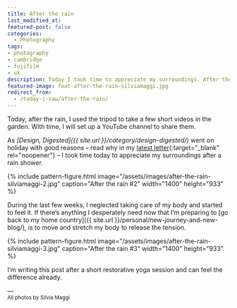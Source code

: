 ```yaml
---
title: After the rain
last_modified_at:
featured-post: false
categories:
  - Photography
tags:
- photography
- cambridge
- fujifilm
- uk
description: Today I took time to appreciate my surroundings. After the rain shower, I shot a few pictures in my garden.
featured-image: feat-after-the-rain-silviamaggi.jpg
redirect_from:
  - /today-i-saw/after-the-rain/
---
```

Today, after the rain, I used the tripod to take a few short videos in the garden. With time, I will set up a YouTube channel to share them.

<!--more-->

As _[Design, Digested]({{ site.url }}/category/design-digested/)_ went on holiday with good reasons – read why in my [latest letter](https://us10.campaign-archive.com/?u=0c9027b00ef8ad1210adae70d&id=509de179c7){:target="_blank" rel="noopener"} – I took time today to appreciate my surroundings after a rain shower.

{% include pattern-figure.html image="/assets/images/after-the-rain-silviamaggi-2.jpg" caption="After the rain #2" width="1400" height="933" %}

During the last few weeks, I neglected taking care of my body and started to feel it. If there’s anything I desperately need now that I’m preparing to [go back to my home country]({{ site.url }}/personal/new-journey-and-new-blog/), is to move and stretch my body to release the tension.

{% include pattern-figure.html image="/assets/images/after-the-rain-silviamaggi-3.jpg" caption="After the rain #3" width="1400" height="933" %}

I’m writing this post after a short restorative yoga session and can feel the difference already.

––  
<small>All photos by Silvia Maggi</small>
